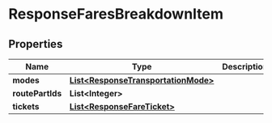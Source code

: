 

# ResponseFaresBreakdownItem

## Properties

Name | Type | Description | Notes
------------ | ------------- | ------------- | -------------
**modes** | [**List&lt;ResponseTransportationMode&gt;**](ResponseTransportationMode.md) |  | 
**routePartIds** | **List&lt;Integer&gt;** |  | 
**tickets** | [**List&lt;ResponseFareTicket&gt;**](ResponseFareTicket.md) |  | 



